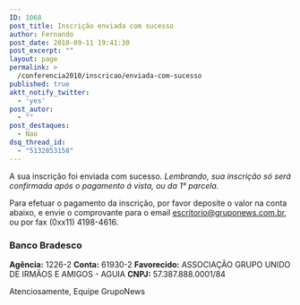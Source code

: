 ```yaml
---
ID: 1068
post_title: Inscrição enviada com sucesso
author: Fernando
post_date: 2010-09-11 19:41:30
post_excerpt: ""
layout: page
permalink: >
  /conferencia2010/inscricao/enviada-com-sucesso
published: true
aktt_notify_twitter:
  - 'yes'
post_autor:
  - ""
post_destaques:
  - Nao
dsq_thread_id:
  - "5132853158"
---
```

A sua inscrição foi enviada com sucesso. <em>Lembrando, sua inscrição só será confirmada após o pagamento á vista, ou da 1°  parcela.</em>

Para efetuar o pagamento da inscrição, por favor deposite o valor na conta abaixo, e envie o comprovante para o email <a href="mailto:escritorio@gruponews.com.br">escritorio@gruponews.com.br</a>, ou por fax (0xx11) 4198-4616.
<h3>Banco Bradesco</h3>
<strong>Agência:</strong> 1226-2
<strong>Conta:</strong> 61930-2
<strong>Favorecido:</strong> ASSOCIAÇÃO GRUPO UNIDO DE IRMÃOS E AMIGOS - AGUIA
<strong>CNPJ:</strong>﻿﻿ 57.387.888.0001/84

Atenciosamente,
Equipe GrupoNews
